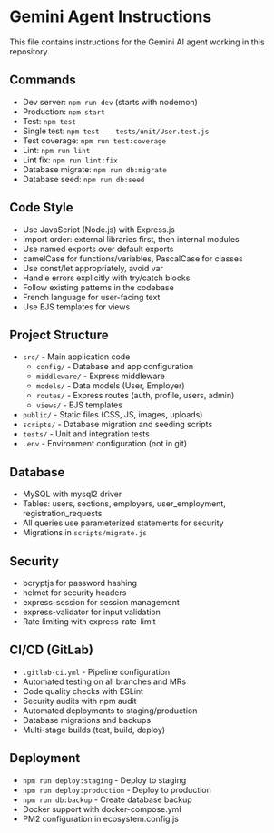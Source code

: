 # Gemini Agent Instructions

This file contains instructions for the Gemini AI agent working in this repository.

## Commands
- Dev server: `npm run dev` (starts with nodemon)
- Production: `npm start` 
- Test: `npm test`
- Single test: `npm test -- tests/unit/User.test.js`
- Test coverage: `npm run test:coverage`
- Lint: `npm run lint`
- Lint fix: `npm run lint:fix`
- Database migrate: `npm run db:migrate`
- Database seed: `npm run db:seed`

## Code Style
- Use JavaScript (Node.js) with Express.js
- Import order: external libraries first, then internal modules
- Use named exports over default exports
- camelCase for functions/variables, PascalCase for classes
- Use const/let appropriately, avoid var
- Handle errors explicitly with try/catch blocks
- Follow existing patterns in the codebase
- French language for user-facing text
- Use EJS templates for views

## Project Structure
- `src/` - Main application code
  - `config/` - Database and app configuration
  - `middleware/` - Express middleware
  - `models/` - Data models (User, Employer)
  - `routes/` - Express routes (auth, profile, users, admin)
  - `views/` - EJS templates
- `public/` - Static files (CSS, JS, images, uploads)
- `scripts/` - Database migration and seeding scripts
- `tests/` - Unit and integration tests
- `.env` - Environment configuration (not in git)

## Database
- MySQL with mysql2 driver
- Tables: users, sections, employers, user_employment, registration_requests
- All queries use parameterized statements for security
- Migrations in `scripts/migrate.js`

## Security
- bcryptjs for password hashing
- helmet for security headers
- express-session for session management
- express-validator for input validation
- Rate limiting with express-rate-limit

## CI/CD (GitLab)
- `.gitlab-ci.yml` - Pipeline configuration
- Automated testing on all branches and MRs
- Code quality checks with ESLint
- Security audits with npm audit
- Automated deployments to staging/production
- Database migrations and backups
- Multi-stage builds (test, build, deploy)

## Deployment
- `npm run deploy:staging` - Deploy to staging
- `npm run deploy:production` - Deploy to production
- `npm run db:backup` - Create database backup
- Docker support with docker-compose.yml
- PM2 configuration in ecosystem.config.js
